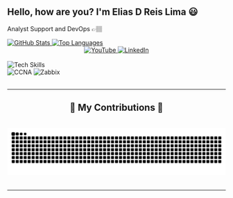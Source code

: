 ## Hello, how are you? I'm Elias D Reis Lima 😃️

<div>
  <p>
    Analyst Support and DevOps 👉🏽️  
  </p>
  <a href="https://github.com/eliasdosreis">
    <img height="120em"
      src="https://github-readme-stats.vercel.app/api?username=eliasdosreis&show_icons=true&theme=dracula&include_all_commits=true&count_private=true"
      alt="GitHub Stats"/>
    <img height="120em"
      src="https://github-readme-stats.vercel.app/api/top-langs/?username=eliasdosreis&layout=compact&langs_count=7&theme=dracula"
      alt="Top Languages"/>
  </a>
</div>

<div align="center">
  <a href="https://www.youtube.com/channel/UCkpSktjPsBNnHzctL9k6dJw" target="_blank">
    <img src="https://img.shields.io/badge/YouTube-FF0000?style=for-the-badge&logo=youtube&logoColor=white"
      alt="YouTube">
  </a>
  <a href="https://www.linkedin.com/in/eliasdosreislima/" target="_blank">
    <img src="https://img.shields.io/badge/-LinkedIn-%230077B5?style=for-the-badge&logo=linkedin&logoColor=white"
      alt="LinkedIn">
  </a>
  <br/><br/>
  <div align="left">
    <img src="https://skillicons.dev/icons?i=azure,aws,gcp,html,css,nextjs,linux,docker,jenkins,nginx"
      alt="Tech Skills"/>
    <br>
    <img src="https://img.shields.io/badge/CCNA-Certified-brightgreen?style=for-the-badge"
      alt="CCNA">
    <img src="https://img.shields.io/badge/Zabbix-Monitoring-blue?style=for-the-badge"
      alt="Zabbix">
  </div>
  <br/>
  <hr/>
  <div align="center">
    <h2>🐍 My Contributions 🐍</h2>
    <br>
    <!-- Link para o repositório com o jogo da cobrinha melhorado -->
    <a href="https://github.com/eliasdosreis/eliasdosreis" target="_blank">
      <img alt="Minha cobrinha de contribuições"
        src="https://raw.githubusercontent.com/eliasdosreis/eliasdosreis/output/github-contribution-grid-snake.svg" />
    </a>
    <br/><br/>
  </div>
  <hr/>
</div>
